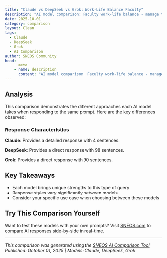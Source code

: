 ```yaml
---
title: "Claude vs DeepSeek vs Grok: Work-Life Balance Faculty"
description: "AI model comparison: Faculty work-life balance - manage teaching, research, personal life..."
date: 2025-10-01
category: comparison
layout: Clean
tags:
  - Claude
  - DeepSeek
  - Grok
  - AI Comparison
author: SNEOS Community
head:
  - - meta
    - name: description
      content: "AI model comparison: Faculty work-life balance - manage teaching, research, personal life..."
---
```


<ChatComparison
  title="Claude vs DeepSeek vs Grok: Work-Life Balance Faculty"
  prompt="Faculty work-life balance - manage teaching, research, personal life"
  :responses='{
    "Claude": "# Faculty Work-Life Balance: Strategies for Managing Multiple Demands\n\nBalancing teaching, research, and personal life as faculty requires intentional strategies and boundaries. Here\u0027s a comprehensive approach:\n\n## Time Management \u0026 Organization\n\n### **Time Blocking**\n- Dedicate specific days/hours to research vs. teaching prep\n- Batch similar activities (all grading in one session)\n- Protect research time during your peak energy hours\n- Use calendar blocking to prevent meeting overload\n\n### **Academic Year Planning**\n- Map out heavy teaching periods vs. research-intensive times\n- Plan research projects around semester schedules\n- Build in buffer time before major deadlines\n- Schedule personal time like you would professional commitments\n\n## Research Productivity\n\n### **Consistent Writing Habits**\n- Write daily, even if just 15-30 minutes\n- Set weekly research goals rather than daily quotas\n- Use summers strategically for major research pushes\n- Collaborate to maintain research momentum during heavy teaching loads\n\n### **Efficient Research Practices**\n- Streamline data collection and analysis workflows\n- Maintain organized research files and notes\n- Set realistic publication timelines\n- Say no to non-essential research opportunities\n\n## Teaching Efficiency\n\n### **Smart Course Design**\n- Reuse and refine successful materials\n- Create template syllabi and assignments\n- Use technology to automate routine tasks\n- Design assignments that are meaningful but manageable to grade\n\n### **Boundary Setting**\n- Establish clear office hours and communication expectations\n- Batch student meetings when possible\n- Limit email responses to business hours\n- Create efficient grading rubrics\n\n## Personal Life Integration\n\n### **Boundaries**\n- Designate work-free times and spaces at home\n- Take real vacations without work\n- Limit weekend work to genuine emergencies\n- Protect family/personal time during evenings\n\n### **Self-Care**\n- Maintain regular exercise and sleep schedules\n- Build in relaxation and hobby time\n- Connect with friends outside academia\n- Seek support when feeling overwhelmed\n\n## Long-term Strategies\n\n- Regularly reassess priorities and commitments\n- Build supportive relationships with colleagues\n- Consider sabbatical planning early\n- Develop realistic expectations for each career stage\n\nWhat specific aspects of work-life balance are you finding most challenging?",
    "DeepSeek": "Of course. Achieving work-life balance as a faculty member is a notorious challenge, often described as trying to juggle chainsaws while riding a unicycle. The roles of teacher, researcher, and human being are all demanding and often bleed into each other.\n\nThe key isn\u0027t finding a perfect, static balance, but rather learning to **manage your energy and priorities dynamically.**\n\nHere is a comprehensive guide to managing teaching, research, and personal life.\n\n### Part 1: The Foundation - Mindset and Boundaries\n\nBefore any tactical tips, the right mindset is crucial.\n\n1.  **Acknowledge the \u0022Triple Threat\u0022:** Accept that you will never feel 100% \u0022caught up\u0022 in all three areas simultaneously. That\u0027s normal. The goal is to be *strategic* about what you let slide and when.\n2.  **Embrace \u0022Good Enough\u0022:** Perfectionism is the enemy of productivity and sanity. A \u0022B\u002B\u0022 lecture that you prepared in 4 hours is often a better use of your time than an \u0022A\u002B\u0022 lecture that took 12 hours. Apply this to grading, service work, and even some research tasks.\n3.  **Set and Defend Boundaries:** This is non-negotiable.\n    *   **Time Blocking:** Schedule your work *and* your personal time. Block out \u0022Research Tuesdays,\u0022 \u0022Grading Thursday afternoons,\u0022 and, just as importantly, \u0022Family Dinner\u0022 and \u0022Saturday Hike.\u0022 Treat these blocks as immovable meetings.\n    *   **Communicate Boundaries:** Set expectations with students (e.g., \u0022I respond to emails within 24 hours on weekdays\u0022) and colleagues. Learn to say \u0022no\u0022 or \u0022not now\u0022 to new commitments that don\u0027t align with your core priorities.\n    *   **Separate Work and Home:** Have a dedicated workspace, even if it\u0027s a corner of a room. At the end of the workday, have a \u0022shutdown ritual\u0022 (close the laptop, review tomorrow\u0027s to-do list, walk away) to signal to your brain that work is over.\n\n### Part 2: Taming the Teaching Load\n\nTeaching is urgent and can expand to fill all available time.\n\n1.  **Batch and Automate:**\n    *   **Batch Lesson Planning:** Don\u0027t prep for each class individually. Block a day to plan all your lectures for the next 2-3 weeks.\n    *   **Batch Grading:** Grade all assignments of the same type in one focused session. Use detailed rubrics to speed up the process and make it more consistent.\n    *   **Automate Communication:** Use LMS announcements for common questions. Create a \u0022Frequently Asked Questions\u0022 document for your syllabus and major assignments.\n\n2.  **Leverage Your TA (if you have one):** Delegate effectively. Have clear meetings to outline responsibilities for grading, holding office hours, and managing discussion sections.\n\n3.  **Reuse and Recycle:** It\u0027s not cheating to reuse effective lecture slides, assignments, and course structures. Tweak and improve them each time, but don\u0027t start from scratch every semester.\n\n4.  **Protect Your Research Time:** Schedule your most important research work for your most productive hours (e.g., 8 am - 12 pm), and *then* handle teaching tasks. If you leave research for \u0022when you have time,\u0022 you never will.\n\n### Part 3: Protecting and Advancing Your Research\n\nResearch is often the thing that gets pushed aside because its deadlines are less immediate but more consequential for tenure and promotion.\n\n1.  **Schedule \u0022Research Appointments\u0022:** Block out large, uninterrupted chunks of time (2-4 hours) in your calendar for deep work. Guard this time fiercely.\n2.  **Break it Down:** A \u0022paper\u0022 is an overwhelming project. Break it into tiny, actionable steps: \u0022Outline Introduction,\u0022 \u0022Read 2 articles for lit review,\u0022 \u0022Analyze Dataset A,\u0022 \u0022Write 300 words on methodology.\u0022\n3.  **The 15-Minute Rule:** On days when you\u0027re swamped with teaching, commit to just 15 minutes of research. Often, starting is the hardest part, and you\u0027ll end up doing more. This maintains momentum.\n4.  **Use Summers and Sabbaticals Strategically:** These are your prime research times. Plan for them. Have a clear project and goals *before* they begin. Don\u0027t let the summer become a black hole of unstructured time.\n\n### Part 4: Nurturing Your Personal Life\n\nThis is the foundation that everything else rests on. If this crumbles, your work will suffer.\n\n1.  **Schedule Personal Time:** If it\u0027s not in the calendar, it doesn\u0027t happen. Schedule your workouts, date nights, and hobbies. This makes them a commitment, not an afterthought.\n2.  **Find a Non-Academic Hobby:** Engage in something that has no stakes, no deadlines, and where you are not the expert. It provides a crucial mental break.\n3.  **Build a Support System:** Connect with friends and family who have nothing to do with your university. They provide perspective and remind you that there\u0027s a world outside the academy.\n4.  **Prioritize Health:** Sleep, nutrition, and exercise are not luxuries; they are performance-enhancing tools. A 30-minute walk can solve more problems than an extra hour of staring at a screen.\n\n### Part 5: Practical Systems and Tools\n\n1.  **The \u0022Big Picture\u0022 Plan:**\n    *   **Annual/Seasonal:** At the start of the academic year, map out your major deadlines for all three areas: grant applications, conference dates, paper submissions, midterms, finals.\n    *   **Weekly:** Each Sunday (or Monday morning), review the coming week. Schedule your 3-5 Most Important Tasks (MITs) for your research and teaching.\n    *   **Daily:** Each evening, write down your 1-3 top priorities for the next day.\n\n2.  **A Simple To-Do List System:** Use a method like the **Eisenhower Matrix** to categorize tasks:\n    *   **Urgent \u0026 Important** (Do it now): A student crisis, a grant deadline tomorrow.\n    *   **Important, Not Urgent** (Schedule it): Writing a paper, planning a new course, exercising.\n    *   **Urgent, Not Important** (Delegate or minimize): Some meetings, certain emails.\n    *   **Not Urgent, Not Important** (Eliminate): Mindless web browsing, unnecessary perfectionism.\n\n3.  **Technology to Help:**\n    *   **Calendar App (Google/Outlook):** For time blocking.\n    *   **Task Manager (Todoist, Asana, Trello):** To capture and organize all your tasks.\n    *   **Reference Manager (Zotero, Mendeley):** To save countless hours on citations and literature management.\n\n### Final Reality Check\n\n*   **It\u0027s a Cycle, Not a Balance:** Some weeks will be 80% teaching (midterms, finals). Other weeks will be 80% research (grant deadline, paper revision). Your personal life might take a temporary backseat. The key is to not let any one area be neglected for *too* long.\n*   **Be Kind to Yourself:** You will have weeks where everything feels out of control. That\u0027s the nature of the job. Forgive yourself, reassess, and get back to your systems.\n\nThe goal is sustainable success, not burnout. By being intentional with your time, protective of your priorities, and kind to yourself, you can build a fulfilling and balanced academic career.",
    "Grok": "Achieving a healthy work-life balance as a faculty member can be challenging due to the multifaceted demands of teaching, research, and personal life, often compounded by administrative responsibilities and service commitments. However, with intentional strategies and prioritization, it is possible to manage these areas effectively. Below are practical tips and considerations for striking a balance:\n\n---\n\n### 1. Understand Your Priorities and Set Boundaries\n- **Assess Your Goals:** Reflect on your short-term and long-term goals in teaching, research, and personal life. Decide what matters most at different stages of your career (e.g., tenure track vs. tenured) and adjust your focus accordingly.\n- **Set Clear Boundaries:** Define specific times for work and personal life. For example, avoid scheduling meetings after a certain hour or reserve weekends for family or self-care unless absolutely necessary.\n- **Learn to Say No:** Politely decline non-essential commitments or tasks that do not align with your primary goals, especially if they interfere with personal time or well-being.\n\n---\n\n### 2. Time Management and Organization\n- **Create a Realistic Schedule:** Use a calendar or digital tools (e.g., Google Calendar, Todoist) to block time for teaching prep, research, grading, and personal activities. Stick to these blocks as much as possible.\n- **Batch Similar Tasks:** Group similar activities together to minimize context-switching. For example, dedicate specific days or hours to grading, writing, or meeting with students.\n- **Leverage Deadlines and Routines:** Break research and teaching tasks into smaller, manageable chunks with self-imposed deadlines. Establish routines, such as writing every morning or preparing lectures on a specific day.\n- **Use Technology Wisely:** Automate repetitive tasks like grading (with tools like Canvas or Blackboard quizzes) or email responses (with templates or filters) to save time.\n\n---\n\n### 3. Optimize Teaching Responsibilities\n- **Streamline Course Preparation:** Reuse and update existing lecture materials rather than creating everything from scratch each semester. Share resources with colleagues or use open educational resources (OER).\n- **Set Office Hour Limits:** Establish specific, limited windows for student meetings and encourage students to come prepared with specific questions. Consider virtual office hours for flexibility.\n- **Delegate When Possible:** If available, use teaching assistants or student workers for grading or administrative tasks to reduce workload.\n- **Focus on Efficiency, Not Perfection:** Aim for effective teaching rather than perfection. Students value clarity and engagement over overly polished materials.\n\n---\n\n### 4. Protect Research Time\n- **Guard Writing and Research Hours:** Treat research time as non-negotiable, just like teaching or meetings. Block specific hours or days in your calendar and communicate these boundaries to colleagues and students.\n- **Set Achievable Goals:** Break research into smaller milestones (e.g., write 500 words daily, submit one grant proposal per semester) to maintain progress without feeling overwhelmed.\n- **Collaborate Strategically:** Work with co-authors or research teams to share the workload. Delegate tasks like data collection or literature reviews to students or junior researchers if possible.\n- **Avoid Overcommitting:** Limit the number of projects or grants you take on at once to ensure you can maintain quality and avoid burnout.\n\n---\n\n### 5. Prioritize Personal Life and Well-Being\n- **Schedule Personal Time:** Treat personal activities (e.g., exercise, hobbies, family time) as appointments in your calendar. Protect this time as you would a meeting.\n- **Practice Self-Care:** Engage in regular physical activity, maintain a healthy diet, and prioritize sleep to sustain energy and mental clarity for both work and personal life.\n- **Unplug from Work:** Set specific times to disconnect from email and work-related notifications, especially during evenings or weekends, to recharge.\n- **Seek Support:** Lean on family, friends, or a professional network for emotional support. If personal responsibilities (e.g., childcare, eldercare) are overwhelming, explore institutional resources or external help.\n\n---\n\n### 6. Leverage Institutional Resources and Policies\n- **Utilize Faculty Development Programs:** Many universities offer workshops on time management, teaching efficiency, or grant writing, which can help streamline your responsibilities.\n- **Explore Flexible Work Options:** If your institution allows, negotiate for hybrid teaching or flexible office hours to better integrate personal life needs.\n- **Understand Leave Policies:** Familiarize yourself with sabbaticals, parental leave, or workload reduction options to take breaks when needed.\n- **Build a Support Network:** Connect with colleagues who can offer advice or share the load through co-teaching, joint research, or mentorship.\n\n---\n\n### 7. Address Burnout and Seek Balance Through Reflection\n- **Recognize Warning Signs:** Pay attention to signs of burnout, such as chronic fatigue, irritability, or reduced productivity. Take proactive steps to address these, like reducing commitments or seeking professional help (e.g., counseling).\n- **Reassess Regularly:** Periodically evaluate your workload and life balance. Are you spending too much time on one area (e.g., teaching) at the expense of others (e.g., research or family)? Adjust as needed.\n- **Celebrate Small Wins:** Acknowledge and reward progress in teaching, research, or personal life to stay motivated and maintain a positive outlook.\n\n---\n\n### 8. Communicate and Collaborate\n- **Discuss Expectations with Leadership:** Be transparent with your department chair or dean about workload concerns or personal needs. Many institutions are open to workload adjustments or support.\n- **Engage with Family:** If you have a partner or family, communicate your schedule and challenges with them. Work together to manage household responsibilities and personal time.\n- **Mentor and Be Mentored:** Seek guidance from senior faculty who have navigated similar challenges. In turn, mentor junior colleagues or students to build a supportive academic community.\n\n---\n\n### Specific Challenges and Solutions\n- **Seasonal Imbalances:** Academic workloads often fluctuate (e.g., heavier during grading periods or grant deadlines). Plan ahead for busy seasons by frontloading tasks or scheduling lighter personal commitments during those times.\n- **Guilt Over Personal Time:** Faculty often feel guilty for taking breaks. Reframe personal time as essential for sustaining long-term productivity in teaching and research.\n- **Tenure Pressure:** For pre-tenure faculty, the pressure to publish and excel in teaching can be intense. Focus on strategic efforts (e.g., high-impact research, efficient teaching) rather than overextending yourself in all areas.\n\n---\n\n### Final Thoughts\nWork-life balance for faculty is not about achieving perfection but about finding a sustainable rhythm that allows you to thrive in your career while maintaining personal well-being. It requires ongoing adaptation, clear communication, and a willingness to prioritize. Remember that balance looks different for everyone\u2014define what it means for you based on your career stage, personal circumstances, and values.\n\nIf you\u0027re struggling, don\u2019t hesitate to seek institutional resources, peer support, or professional guidance to help navigate the unique challenges of academia. What specific aspects of work-life balance are most challenging for you? I can tailor further advice accordingly!"
  }'
  published-date="12:31"
/>

## Analysis

This comparison demonstrates the different approaches each AI model takes when responding to the same prompt. Here are the key differences observed:

### Response Characteristics

**Claude**: Provides a detailed response with 4 sentences. 

**DeepSeek**: Provides a direct response with 98 sentences. 

**Grok**: Provides a direct response with 90 sentences. 

## Key Takeaways

- Each model brings unique strengths to this type of query
- Response styles vary significantly between models
- Consider your specific use case when choosing between these models

## Try This Comparison Yourself

Want to test these models with your own prompts? Visit [SNEOS.com](https://sneos.com) to compare AI responses side-by-side in real-time.

---

*This comparison was generated using the [SNEOS AI Comparison Tool](https://sneos.com)*
*Published: October 01, 2025 | Models: Claude, DeepSeek, Grok*
